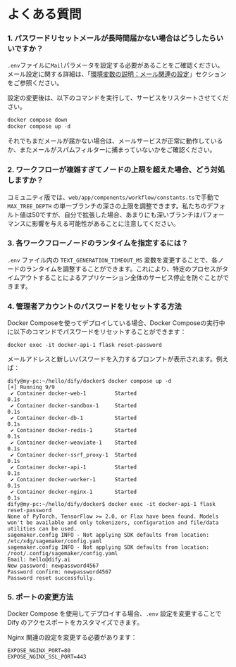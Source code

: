 # よくある質問

### 1. パスワードリセットメールが長時間届かない場合はどうしたらいいですか？

`.env`ファイルに`Mail`パラメータを設定する必要があることをご確認ください。メール設定に関する詳細は、「[環境変数の説明：メール関連の設定](https://docs.dify.ai/v/ja-jp/getting-started/install-self-hosted/environments#mru)」セクションをご参照ください。

設定の変更後は、以下のコマンドを実行して、サービスをリスタートさせてください。

```javascript
docker compose down
docker compose up -d
```

それでもまだメールが届かない場合は、メールサービスが正常に動作しているか、またメールがスパムフィルターに捕まっていないかをご確認ください。

### 2. ワークフローが複雑すぎてノードの上限を超えた場合、どう対処しますか？

コミュニティ版では、`web/app/components/workflow/constants.ts`で手動で `MAX_TREE_DEPTH` の単一ブランチの深さの上限を調整できます。私たちのデフォルト値は50ですが、自分で拡張した場合、あまりにも深いブランチはパフォーマンスに影響を与える可能性があることに注意してください。

### 3. 各ワークフローノードのランタイムを指定するには？

`.env` ファイル内の `TEXT_GENERATION_TIMEOUT_MS` 変数を変更することで、各ノードのランタイムを調整することができます。これにより、特定のプロセスがタイムアウトすることによるアプリケーション全体のサービス停止を防ぐことができます。

### 4. 管理者アカウントのパスワードをリセットする方法

Docker Composeを使ってデプロイしている場合、Docker Composeの実行中に以下のコマンドでパスワードをリセットすることができます：

```
docker exec -it docker-api-1 flask reset-password
```

メールアドレスと新しいパスワードを入力するプロンプトが表示されます。例えば：

```
dify@my-pc:~/hello/dify/docker$ docker compose up -d
[+] Running 9/9
 ✔ Container docker-web-1         Started                                                              0.1s 
 ✔ Container docker-sandbox-1     Started                                                              0.1s 
 ✔ Container docker-db-1          Started                                                              0.1s 
 ✔ Container docker-redis-1       Started                                                              0.1s 
 ✔ Container docker-weaviate-1    Started                                                              0.1s 
 ✔ Container docker-ssrf_proxy-1  Started                                                              0.1s 
 ✔ Container docker-api-1         Started                                                              0.1s 
 ✔ Container docker-worker-1      Started                                                              0.1s 
 ✔ Container docker-nginx-1       Started                                                              0.1s 
dify@my-pc:~/hello/dify/docker$ docker exec -it docker-api-1 flask reset-password
None of PyTorch, TensorFlow >= 2.0, or Flax have been found. Models won't be available and only tokenizers, configuration and file/data utilities can be used.
sagemaker.config INFO - Not applying SDK defaults from location: /etc/xdg/sagemaker/config.yaml
sagemaker.config INFO - Not applying SDK defaults from location: /root/.config/sagemaker/config.yaml
Email: hello@dify.ai
New password: newpassword4567
Password confirm: newpassword4567
Password reset successfully.
```

### 5. ポートの変更方法

Docker Compose を使用してデプロイする場合、`.env` 設定を変更することで Dify のアクセスポートをカスタマイズできます。

Nginx 関連の設定を変更する必要があります：

```
EXPOSE_NGINX_PORT=80
EXPOSE_NGINX_SSL_PORT=443
```

